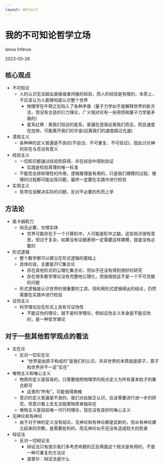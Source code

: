 ```yaml
---
layout: default
---
```


# 我的不可知论哲学立场

Ianus Inferus

2023-05-26

## 核心观点

* 不可知论
    * 人的认识无法超出直接或者间接的经验，而人的经验是有限的，本质上，不应该认为人能够彻底认识整个世界
        * 物理学在牛顿之后陷入了各种矛盾（量子力学似乎是解释世界的新方法，但没有合适的引力理论，广义相对论有一些用但和量子力学是矛盾的）
        * 星系红移：离我们较远的星系，普遍在逐渐远离我们而去，而且速度在加快，可能离开我们的宇宙(远离我们的速度超过光速)
* 漠视主义
    * 各种神的定义普遍是不良的(不自洽、不可重复、不可验证)，因此讨论神的存在与否没有意义
* 经验主义
    * 一切知识都通过经验而获得，并在经验中得到验证
        * 实践是检验真理的唯一标准
    * 不能完全排除理性的作用，逻辑推理是有用的，只是我们建模的过程、推理的过程都可能出现问题，最终一定要在实践中进行检验
* 实用主义
    * 哲学应该解决实际的问题，反对不必要的形而上学

## 方法论

* 奥卡姆剃刀
    * 如无必要，勿增实体
        * 世界可能存在于一个计算机中，人可能是缸中之脑，这些观点很有意思，但过于复杂，如果没有证据表明一定需要这样建模，就是没有必要的
* 形式逻辑
    * 整个数学都可以建立在形式逻辑的基础上
    * 具体的说，主要是ZFC集合论
        * 存在其他形式的公理化集合论，但似乎还没有得到很好的研究
        * 存在很多数学理论没有完整地公理化，但我相信这不是一个不可克服的问题
    * 形式逻辑是认识世界的很重要的工具，但利用形式逻辑得出的结论，仍然需要在实践中进行检验
* 证伪主义
    * 科学理论应在形式上具有可证伪性
        * 不能证伪的理论，就不是科学理论，例如证伪主义本身是不能证伪的，是一种哲学理论

## 对于一些其他哲学观点的看法

* 实在论
    * 反对一切实在论
        * “世界是由原子构成的”是我们的认识，并非世界的本质就是原子，原子和世界并不一定“实在”
* 唯物主义和唯心主义
    * 物质的定义是容易的，只需要按照物理学的观点定义为所有基本粒子的集合即可
        * 这里的“所有”，可能值得商榷
    * 意识的定义普遍是不良的，我们对此缺乏认识，应该需要进行进一步的研究，但意识看上去无法脱离物质单独存在
    * 唯物主义是目前唯一可行的理论，现在没有良好的唯心主义
* 无神论和有神论
    * 由于对于神的定义没有结论，无神论和有神论都是武断的，但从有神论建立起来的宗教，是需要批判的，而无神论似乎还没有造成较大的危害
* 辩证法
    * 反对一切辩证法
        * 辩证法只有提示我们多考虑命题的正反两面这个观点是有用的，不是一种可重复的方法论
        * 波普尔：辩证法是什么
